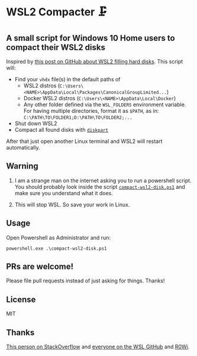 # WSL2 Compacter 🗜

## A small script for Windows 10 Home users to compact their WSL2 disks

Inspired by [this post on GitHub about WSL2 filling hard disks](https://github.com/microsoft/WSL/issues/4699#issuecomment-627133168). This script will:

 - Find your `vhdx` file(s) in the default paths of 
     * WSL2 distros (`C:\Users\<NAME>\AppData\Local\Packages\CanonicalGroupLimited...`)
     * Docker WSL2 distros (`C:\Users\<NAME>\AppData\Local\Docker`)
     * Any other folder defined via the `WSL_FOLDERS` environment variable.
       For having multiple directories, format it as `$PATH`, as in:
       `C:\PATH\TO\FOLDER1;D:\PATH\TO\FOLDER2;...`
 - Shut down WSL2
 - Compact all found disks with [`diskpart`](https://docs.microsoft.com/en-us/windows-server/administration/windows-commands/diskpart)
 
After that just open another Linux terminal and WSL2 will restart automatically.

## Warning

1. I am a strange man on the internet asking you to run a powershell script. You should probably look inside the script [`compact-wsl2-disk.ps1`](compact-wsl2-disk.ps1) and make sure you understand what it does.

2. This will stop WSL. So save your work in Linux.

## Usage

Open Powershell as Administrator and run:

`powershell.exe .\compact-wsl2-disk.ps1`

## PRs are welcome!

Please file pull requests instead of just asking for things. Thanks!

## License

MIT

## Thanks

[This person on StackOverflow](https://stackoverflow.com/questions/64772243/can-diskpart-take-command-line-parameters-or-can-i-fake-them-with-powershell) and [everyone on the WSL GitHub](https://github.com/microsoft/WSL/issues/4699) and [R0Wi](https://github.com/R0Wi).

